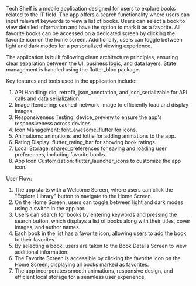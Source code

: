 Tech Shelf is a mobile application designed for users to explore books related to the IT field. The app offers a search functionality where users can input relevant keywords to view a list of books. Users can select a book to view detailed information and have the option to mark it as a favorite. All favorite books can be accessed on a dedicated screen by clicking the favorite icon on the home screen. Additionally, users can toggle between light and dark modes for a personalized viewing experience.

The application is built following clean architecture principles, ensuring clear separation between the UI, business logic, and data layers. State management is handled using the flutter_bloc package.

Key features and tools used in the application include:

1. API Handling: dio, retrofit, json_annotation, and json_serializable for API calls and data serialization.
2. Image Rendering: cached_network_image to efficiently load and display images.
3. Responsiveness Testing: device_preview to ensure the app's responsiveness across devices.
4. Icon Management: font_awesome_flutter for icons.
5. Animations: animations and lottie for adding animations to the app.
6. Rating Display: flutter_rating_bar for showing book ratings.
7. Local Storage: shared_preferences for saving and loading user preferences, including favorite books.
8. App Icon Customization: flutter_launcher_icons to customize the app icon.

User Flow:

1. The app starts with a Welcome Screen, where users can click the "Explore Library" button to navigate to the Home Screen.
2. On the Home Screen, users can toggle between light and dark modes using a switch in the app bar.
3. Users can search for books by entering keywords and pressing the search button, which displays a list of books along with their titles, cover images, and author names.
4. Each book in the list has a favorite icon, allowing users to add the book to their favorites.
5. By selecting a book, users are taken to the Book Details Screen to view additional information.
6. The Favorite Screen is accessible by clicking the favorite icon on the Home Screen, displaying all books marked as favorites.
7. The app incorporates smooth animations, responsive design, and efficient local storage for a seamless user experience.

